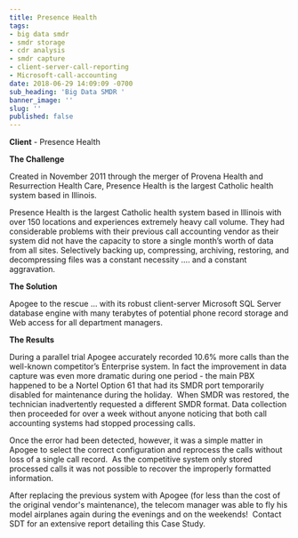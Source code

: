 ```yaml
---
title: Presence Health
tags:
- big data smdr
- smdr storage
- cdr analysis
- smdr capture
- client-server-call-reporting
- Microsoft-call-accounting
date: 2018-06-29 14:09:09 -0700
sub_heading: 'Big Data SMDR '
banner_image: ''
slug: ''
published: false
---
```

**Client** - Presence Health

**The Challenge**

Created in November 2011 through the merger of Provena Health and Resurrection Health Care, Presence Health is the largest Catholic health system based in Illinois.

Presence Health is the largest Catholic health system based in Illinois with over 150 locations and experiences extremely heavy call volume. They had considerable problems with their previous call accounting vendor as their system did not have the capacity to store a single month’s worth of data from all sites. Selectively backing up, compressing, archiving, restoring, and decompressing files was a constant necessity …. and a constant aggravation.

**The Solution**

Apogee to the rescue … with its robust client-server Microsoft SQL Server database engine with many terabytes of potential phone record storage and Web access for all department managers.

**The Results**

During a parallel trial Apogee accurately recorded 10.6% more calls than the well-known competitor’s Enterprise system. In fact the improvement in data capture was even more dramatic during one period - the main PBX happened to be a Nortel Option 61 that had its SMDR port temporarily disabled for maintenance during the holiday.  When SMDR was restored, the technician inadvertently requested a different SMDR format. Data collection then proceeded for over a week without anyone noticing that both call accounting systems had stopped processing calls.

Once the error had been detected, however, it was a simple matter in Apogee to select the correct configuration and reprocess the calls without loss of a single call record.  As the competitive system only stored processed calls it was not possible to recover the improperly formatted information.

After replacing the previous system with Apogee (for less than the cost of the original vendor's maintenance), the telecom manager was able to fly his model airplanes again during the evenings and on the weekends!  Contact SDT for an extensive report detailing this Case Study.